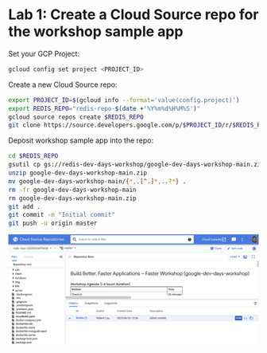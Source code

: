 # Lab 1: Create a Cloud Source repo for the workshop sample app

Set your GCP Project:
```bash
gcloud config set project <PROJECT_ID>
```
Create a new Cloud Source repo:
```bash
export PROJECT_ID=$(gcloud info --format='value(config.project)')
export REDIS_REPO="redis-repo-$(date +'%Y%m%d%H%M%S')"
gcloud source repos create $REDIS_REPO
git clone https://source.developers.google.com/p/$PROJECT_ID/r/$REDIS_REPO
```
Deposit workshop sample app into the repo:
```bash
cd $REDIS_REPO
gsutil cp gs://redis-dev-days-workshop/google-dev-days-workshop-main.zip .
unzip google-dev-days-workshop-main.zip
mv google-dev-days-workshop-main/{*,.[^.]*,..?*} .
rm -fr google-dev-days-workshop-main
rm google-dev-days-workshop-main.zip
git add .
git commit -m "Initial commit"
git push -u origin master
```
![Cloud Sources Repo](./img/Cloud_Sources_Repo.png)
